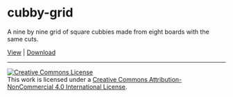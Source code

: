 cubby-grid
==========

A nine by nine grid of square cubbies made from eight boards with the same cuts. 

[View](cubby-grid.stl) | [Download](https://github.com/jniesen/cubby-grid/raw/master/cubby-grid.skp)

-----

<a rel="license" href="http://creativecommons.org/licenses/by-nc/4.0/"><img alt="Creative Commons License" style="border-width:0" src="http://i.creativecommons.org/l/by-nc/4.0/88x31.png" /></a><br />This work is licensed under a <a rel="license" href="http://creativecommons.org/licenses/by-nc/4.0/">Creative Commons Attribution-NonCommercial 4.0 International License</a>.

